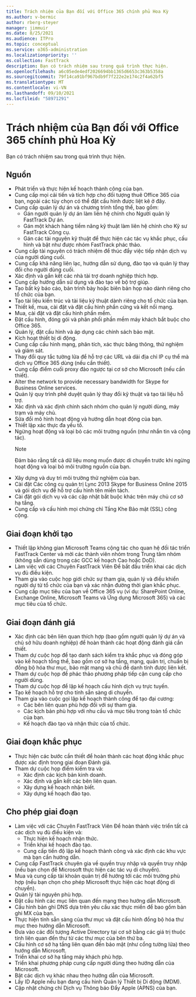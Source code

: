 ```yaml
---
title: Trách nhiệm của Bạn đối với Office 365 chính phủ Hoa Kỳ
ms.author: v-bermic
author: rberg-steyer
manager: jimmuir
ms.date: 8/25/2021
ms.audience: ITPro
ms.topic: conceptual
ms.service: o365-administration
ms.localizationpriority: ''
ms.collection: FastTrack
description: Bạn có trách nhiệm sau trong quá trình thực hiện.
ms.openlocfilehash: a6c05ede4edf2026694bb1365d6653c363b5358a
ms.sourcegitcommit: 79f14ca91bf967bdb9f7f222e2e174c2f4a62bf5
ms.translationtype: MT
ms.contentlocale: vi-VN
ms.lasthandoff: 09/10/2021
ms.locfileid: "58971291"
---
```

# <a name="your-responsibilities-for-office-365-us-government"></a>Trách nhiệm của Bạn đối với Office 365 chính phủ Hoa Kỳ

Bạn có trách nhiệm sau trong quá trình thực hiện.
  
## <a name="general"></a>Nguồn

- Phát triển và thực hiện kế hoạch thành công của bạn.   
- Cung cấp mọi cải tiến và tích hợp cho đối tượng thuê Office 365 của bạn, ngoài các tùy chọn có thể đặt cấu hình được liệt kê ở đây.    
- Cung cấp quản lý dự án và chương trình tổng thể, bao gồm:     
  - Gán người quản lý dự án làm liên hệ chính cho Người quản lý FastTrack Dự án.   
  - Gán một khách hàng tiềm năng kỹ thuật làm liên hệ chính cho Kỹ sư FastTrack Công cụ.  
  - Gán các tài nguyên kỹ thuật để thực hiện các tác vụ khắc phục, cấu hình và bật như được nhóm FastTrack phác thảo.   
- Cung cấp tài nguyên có trách nhiệm để thúc đẩy việc tiếp nhận dịch vụ của người dùng cuối.    
- Cung cấp khả năng liên lạc, hướng dẫn sử dụng, đào tạo và quản lý thay đổi cho người dùng cuối.    
- Xác định và gắn kết các nhà tài trợ doanh nghiệp thích hợp.     
- Cung cấp hướng dẫn sử dụng và đào tạo về bộ trợ giúp.     
- Tạo bất kỳ báo cáo, bản trình bày hoặc biên bản họp nào dành riêng cho tổ chức của bạn.     
- Tạo tài liệu kiến trúc và tài liệu kỹ thuật dành riêng cho tổ chức của bạn.     
- Thiết kế, mua, cài đặt và đặt cấu hình phần cứng và kết nối mạng.    
- Mua, cài đặt và đặt cấu hình phần mềm.     
- Đặt cấu hình, đóng gói và phân phối phần mềm máy khách bắt buộc cho Office 365.    
- Quản lý, đặt cấu hình và áp dụng các chính sách bảo mật.    
- Kích hoạt thiết bị di động.    
- Cung cấp cấu hình mạng, phân tích, xác thực băng thông, thử nghiệm và giám sát. 
- Thay đổi quy tắc tường lửa để hỗ trợ các URL và dải địa chỉ IP cụ thể mà dịch vụ Office 365 dùng (nếu cần thiết).
- Cung cấp điểm cuối proxy đảo ngược tại cơ sở cho Microsoft (nếu cần thiết).     
- Alter the network to provide necessary bandwidth for Skype for Business Online services.   
- Quản lý quy trình phê duyệt quản lý thay đổi kỹ thuật và tạo tài liệu hỗ trợ.    
- Xác định và xác định chính sách nhóm cho quản lý người dùng, máy trạm và máy chủ.    
- Sửa đổi mô hình hoạt động và hướng dẫn hoạt động của bạn.   
- Thiết lập xác thực đa yếu tố.   
- Ngừng hoạt động và loại bỏ các môi trường nguồn (như nhắn tin và cộng tác). 
    > [!NOTE]
    > Đảm bảo rằng tất cả dữ liệu mong muốn được di chuyển trước khi ngừng hoạt động và loại bỏ môi trường nguồn của bạn.   
- Xây dựng và duy trì môi trường thử nghiệm của bạn.  
- Cài đặt Các công cụ quản trị Lync 2013 Skype for Business Online 2015 và gói dịch vụ để hỗ trợ cấu hình tên miền tách.    
- Cài đặt gói dịch vụ và các cập nhật bắt buộc khác trên máy chủ cơ sở hạ tầng.     
- Cung cấp và cấu hình mọi chứng chỉ Tầng Khe Bảo mật (SSL) công cộng. 
    
## <a name="initiate-phase"></a>Giai đoạn khởi tạo

- Thiết lập không gian Microsoft Teams cộng tác cho quan hệ đối tác triển FastTrack Center và mời các thành viên nhóm trong Trung tâm nhóm (không sẵn dùng trong các GCC kế hoạch Cao hoặc DoD).   
- Làm việc với các Chuyên FastTrack Viên Để bắt đầu triển khai các dịch vụ đủ điều kiện.    
- Tham gia vào cuộc họp giới chức sự tham gia, quản lý và điều khiển người dự từ tổ chức của bạn và xác nhận đường thời gian khắc phục.    
- Cung cấp mục tiêu của bạn về Office 365 vụ (ví dụ: SharePoint Online, Exchange Online, Microsoft Teams và Ứng dụng Microsoft 365) và các mục tiêu của tổ chức.
    
## <a name="assess-phase"></a>Giai đoạn đánh giá

- Xác định các bên liên quan thích hợp (bao gồm người quản lý dự án và chủ sở hữu doanh nghiệp) để hoàn thành các hoạt động đánh giá cần thiết.    
- Tham dự cuộc họp để tạo danh sách kiểm tra khắc phục và đóng góp vào kế hoạch tổng thể, bao gồm cơ sở hạ tầng, mạng, quản trị, chuẩn bị đồng bộ hóa thư mục, bảo mật mạng và chủ đề danh tính được liên kết. 
- Tham dự cuộc họp để phác thảo phương pháp tiếp cận cung cấp cho người dùng.     
- Tham dự cuộc họp để lập kế hoạch cấu hình dịch vụ trực tuyến.    
- Tạo kế hoạch hỗ trợ cho tính sẵn sàng di chuyển.    
- Tham gia vào cuộc gọi lập kế hoạch thành công để tạo đại cương:   
  - Các bên liên quan phù hợp đối với sự tham gia.   
  - Các kịch bản phù hợp với nhu cầu và mục tiêu trong toàn tổ chức của bạn.   
  - Kế hoạch đào tạo và nhận thức của tổ chức.
    
## <a name="remediate-phase"></a>Giai đoạn khắc phục

- Thực hiện các bước cần thiết để hoàn thành các hoạt động khắc phục được xác định trong giai đoạn Đánh giá.  
- Tham dự cuộc họp điểm kiểm tra và:   
  - Xác định các kịch bản kinh doanh.  
  - Xác định và gắn kết các bên liên quan.  
  - Xây dựng kế hoạch nhận biết. 
  - Xây dựng kế hoạch đào tạo.
    
## <a name="enable-phase"></a>Cho phép giai đoạn

- Làm việc với các Chuyên FastTrack Viên Để hoàn thành việc triển tất cả các dịch vụ đủ điều kiện và:  
  - Thực hiện kế hoạch nhận thức.   
  - Triển khai kế hoạch đào tạo.   
  - Cung cấp tiến độ lập kế hoạch thành công và xác định các khu vực mà bạn cần hướng dẫn.  
- Cung cấp FastTrack chuyên gia về quyền truy nhập và quyền truy nhập (nếu bạn chọn để Microsoft thực hiện các tác vụ di chuyển).   
- Mua và cung cấp tài khoản quản trị để hướng tới các môi trường phù hợp (nếu bạn chọn cho phép Microsoft thực hiện các hoạt động di chuyển).    
- Quản lý tài nguyên phù hợp.     
- Đặt cấu hình các mục liên quan đến mạng theo hướng dẫn Microsoft.    
- Cấu hình bản ghi DNS dựa trên yêu cầu xác thực miền để bao gồm bản ghi MX của bạn.    
- Thực hiện tính sẵn sàng của thư mục và đặt cấu hình đồng bộ hóa thư mục theo hướng dẫn Microsoft.   
- Đưa vào các đối tượng Active Directory tại cơ sở bằng các giá trị thuộc tính liên quan đến thư từ các thư mục của bên thứ ba.    
- Cấu hình cơ sở hạ tầng liên quan đến bảo mật (như cổng tường lửa) theo hướng dẫn Microsoft.    
- Triển khai cơ sở hạ tầng máy khách phù hợp.   
- Triển khai phương pháp cung cấp người dùng theo hướng dẫn của Microsoft.    
- Bật các dịch vụ khác nhau theo hướng dẫn của Microsoft.    
- Lấy ID Apple nếu bạn đang cấu hình Quản lý Thiết bị Di động (MDM).   
- Cập nhật chứng chỉ Dịch vụ Thông báo Đẩy Apple (APNS) của bạn.
  